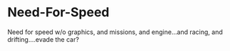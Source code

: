 # Need-For-Speed
Need for speed w/o graphics, and missions, and engine...and racing, and drifting....evade the car?
